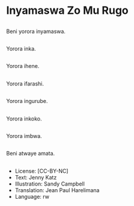# Inyamaswa Zo Mu Rugo

##
Beni yorora inyamaswa.

##
Yorora inka.

##
Yorora ihene.

##
Yorora ifarashi.

##
Yorora ingurube.

##
Yorora inkoko.

##
Yorora imbwa.

##
Beni atwaye amata.

##
* License: [CC-BY-NC]
* Text: Jenny Katz
* Illustration: Sandy Campbell
* Translation: Jean Paul Harelimana
* Language: rw
